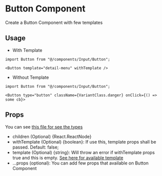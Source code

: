 # Button Component

Create a Button Component with few templates

## Usage

- With Template

```
import Button from "@/components/Input/Button";

<Button template="detail-menu" withTemplate />
```

- Without Template

```
import Button from "@/components/Input/Button";

<Button type="button" className={VariantClass.danger} onClick={() => some cb}>
```

## Props

You can see [this file for see the types](/src/@types/components.d.ts)

- children (Optional) {React.ReactNode}
- withTemplate (Optional) {boolean}: If use this, template props shall be passed. Default: false;
- template (Optional) {string}: Will throw an error if withTemplate props true and this is empty. [See here for available template](/src/@types/components.d.ts)
- ...props (optional): You can add few props that available on Button Component
